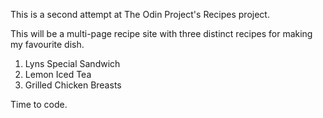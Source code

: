 This is a second attempt at The Odin Project's Recipes project.

This will be a multi-page recipe site with three distinct recipes for making my favourite dish.
1. Lyns Special Sandwich
2. Lemon Iced Tea
3. Grilled Chicken Breasts

Time to code.